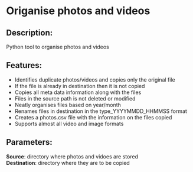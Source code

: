 # Origanise photos and videos
## Description: 
Python tool to organise photos and videos
## Features:
* Identifies duplicate photos/videos and copies only the original file
* If the file is already in destination then it is not copied
* Copies all meta data information along with the files
* Files in the source path is not deleted or modified
* Neatly organises files based on year/month
* Renames files in destination in the type_YYYYMMDD_HHMMSS format
* Creates a photos.csv file with the information on the files copied
* Supports almost all video and image formats

## Parameters:
**Source**: directory where photos and vidoes are stored  
**Destination**: directory where they are to be copied
